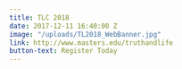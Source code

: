 ```yaml
---
title: TLC 2018
date: 2017-12-11 16:40:00 Z
image: "/uploads/TL2018_WebBanner.jpg"
link: http://www.masters.edu/truthandlife
button-text: Register Today
---
```


